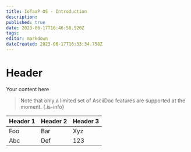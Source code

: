 ```yaml
---
title: IoTaaP OS - Introduction
description: 
published: true
date: 2023-06-17T16:46:58.520Z
tags: 
editor: markdown
dateCreated: 2023-06-17T16:33:34.758Z
---
```


# Header
Your content here

> Note that only a limited set of AsciiDoc features are supported at the moment.
{.is-info}



| Header 1 | Header 2 | Header 3 |
|----------|----------|----------|
| Foo      | Bar      | Xyz      |
| Abc      | Def      | 123      |
